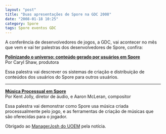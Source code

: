 ```yaml
---
layout: "post"
title: "Duas apresentações de Spore na GDC 2008"
date: "2008-01-18 10:25"
category: Spore
tags: Spore eventos GDC
---
```


A conferência de desenvolvedores de jogos, a GDC, vai acontecer no mês que vem e vai ter palestras dos desenvolvedores de Spore, confira:

**[Polinizando o universo: conteúdo gerado por usuários em Spore](https://www.cmpevents.com/GD08/a.asp?option=C&V=11&SessID=6238)**  
Por Caryl Shaw, produtora

Essa palestra vai descrever os sistemas de criação e distribuição de conteúdos dos usuários do Spore para outros usuários.

---

**[Música Processual em Spore](https://www.cmpevents.com/GD08/a.asp?option=C&V=11&SessID=6426)**  
Por Kent Jolly, diretor de áudio, e Aaron McLeran, compositor

Essa palestra vai demonstrar como Spore usa música criada processualmente pelo jogo, e as ferramentas de criação de músicas que são oferecidas para o jogador.

Obrigado ao [ManagerJosh do UOEM](http://www.uoem.com/) pela notícia.
